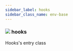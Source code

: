 ```yaml
---
sidebar_label: hooks
sidebar_class_name: env-base
---
```


### ![](/img/wiki/base.png) hooks
Hooks's entry class<br/>


